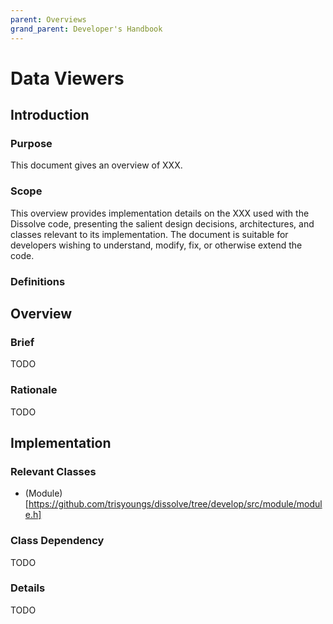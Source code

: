 ```yaml
---
parent: Overviews
grand_parent: Developer's Handbook
---
```

# Data Viewers

## Introduction

### Purpose
This document gives an overview of XXX.

### Scope
This overview provides implementation details on the XXX used with the Dissolve code, presenting the salient design decisions, architectures, and classes relevant to its implementation. The document is suitable for developers wishing to understand, modify, fix, or otherwise extend the code.

### Definitions


## Overview

### Brief

TODO

### Rationale

TODO

## Implementation

### Relevant Classes

- (Module)[https://github.com/trisyoungs/dissolve/tree/develop/src/module/module.h]

### Class Dependency

TODO

### Details

TODO 
